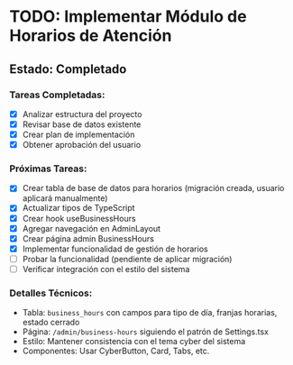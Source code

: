 # TODO: Implementar Módulo de Horarios de Atención

## Estado: Completado

### Tareas Completadas:
- [x] Analizar estructura del proyecto
- [x] Revisar base de datos existente
- [x] Crear plan de implementación
- [x] Obtener aprobación del usuario

### Próximas Tareas:
- [x] Crear tabla de base de datos para horarios (migración creada, usuario aplicará manualmente)
- [x] Actualizar tipos de TypeScript
- [x] Crear hook useBusinessHours
- [x] Agregar navegación en AdminLayout
- [x] Crear página admin BusinessHours
- [x] Implementar funcionalidad de gestión de horarios
- [ ] Probar la funcionalidad (pendiente de aplicar migración)
- [ ] Verificar integración con el estilo del sistema

### Detalles Técnicos:
- Tabla: `business_hours` con campos para tipo de día, franjas horarias, estado cerrado
- Página: `/admin/business-hours` siguiendo el patrón de Settings.tsx
- Estilo: Mantener consistencia con el tema cyber del sistema
- Componentes: Usar CyberButton, Card, Tabs, etc.
